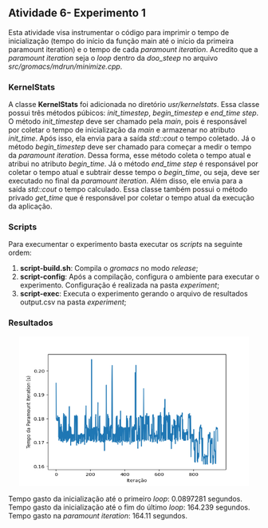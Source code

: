 ## Atividade 6- Experimento 1

Esta atividade visa instrumentar o código para imprimir o tempo de inicialização (tempo do início da função main até o início da primeira paramount iteration) e o tempo de cada *paramount iteration*.
Acredito que a *paramount iteration* seja o *loop* dentro da *doo_steep* no arquivo *src/gromacs/mdrun/minimize.cpp*.

### KernelStats

A classe **KernelStats** foi adicionada no diretório *usr/kernelstats*. Essa classe possui três métodos púbicos: *init_timestep*, *begin_timestep* e *end_time step*. O método *init_timestep* deve ser chamado pela *main*, pois é responsável por coletar o tempo de inicialização da *main* e armazenar no atributo *init_time*. Após isso, ela envia para a saída *std::cout* o tempo coletado. Já o método *begin_timestep* deve ser chamado para começar a medir o tempo da *paramount iteration*. Dessa forma, esse método coleta o tempo atual e atribui no atributo *begin_time*. Já o método *end_time step* é responsável por coletar o tempo atual e subtrair desse tempo o *begin_time*, ou seja, deve ser executado no final da *paramount iteration*. Além disso, ele envia para a saída *std::cout* o tempo calculado. Essa classe também possui o método privado *get_time* que é responsável por coletar o tempo atual da execução da aplicação.

### Scripts

Para execumentar o experimento basta executar os *scripts* na seguinte ordem:

1. **script-build.sh**: Compila o *gromacs* no modo *release*;
2. **script-config**: Após a compilação, configura o ambiente para executar o experimento. Configuração é realizada na pasta *experiment*;
3. **script-exec**: Executa o experimento gerando o arquivo de resultados output.csv na pasta *experiment*;

### Resultados

<p align="center">
  <img width="460" height="300" src="https://raw.githubusercontent.com/thaisacs/gromacs-mo833a/ativ-6-exp-1/experiments/ativ-6-exp-1/imgs/paramount_iteration.png">
</p>

Tempo gasto da inicialização até o primeiro *loop*: 0.0897281 segundos.
Tempo gasto da inicialização até o fim do último *loop*: 164.239 segundos.
Tempo gasto na *paramount iteration*: 164.11 segundos.
